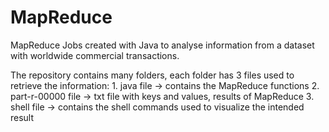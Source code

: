 # MapReduce
MapReduce Jobs created with Java to analyse information from a dataset with worldwide commercial transactions.

The repository contains many folders, each folder has 3 files used to retrieve the information:
    1. java file -> contains the MapReduce functions
    2. part-r-00000 file -> txt file with keys and values, results of MapReduce
    3. shell file -> contains the shell commands used to visualize the intended result
